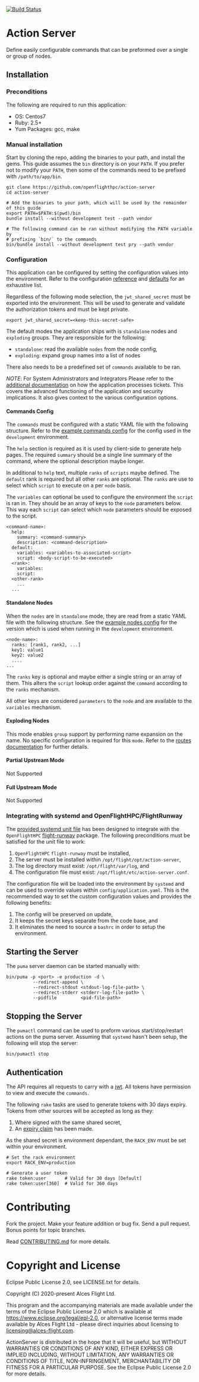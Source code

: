 [![Build Status](https://travis-ci.org/openflighthpc/action-server.svg?branch=master)](https://travis-ci.org/openflighthpc/action-server)

# Action Server

Define easily configurable commands that can be preformed over a single or group of nodes.

## Installation

### Preconditions

The following are required to run this application:

* OS:           Centos7
* Ruby:         2.5+
* Yum Packages: gcc, make

### Manual installation

Start by cloning the repo, adding the binaries to your path, and install the gems. This guide assumes the `bin` directory is on your `PATH`. If you prefer not to modify your `PATH`, then some of the commands need to be prefixed with `/path/to/app/bin`.

```
git clone https://github.com/openflighthpc/action-server
cd action-server

# Add the binaries to your path, which will be used by the remainder of this guide
export PATH=$PATH:$(pwd)/bin
bundle install --without development test --path vendor

# The following command can be ran without modifying the PATH variable by
# prefixing `bin/` to the commands
bin/bundle install --without development test pry --path vendor
```

### Configuration

This application can be configured by setting the configuration values into the environment. Refer to the configuration [reference](config/application.yaml.reference) and [defaults](config/application.yaml) for an exhaustive list.

Regardless of the following mode selection, the `jwt_shared_secret` must be exported into the environment. This will be used to generate and validate the authorization tokens and must be kept private.

```
export jwt_shared_secret=<keep-this-secret-safe>
```

The default modes the application ships with is `standalone` nodes and `exploding` groups. They are responsible for the following:
* `standalone`: read the available `nodes` from the node config,
* `exploding`: expand group names into a list of nodes

There also needs to be a predefined set of `commands` available to be ran.

*NOTE*: For System Administrators and Integrators
Please refer to the [additional documentation](docs/ticket-lifecycle.md) on how the application processes tickets. This covers the advanced functioning of the application and security implications. It also gives context to the various configuration options.

#### Commands Config

The `commands` must be configured with a static YAML file with the following structure. Refer to the [example commands config](config/commands.example.yaml) for the config used in the `development` environment.

The `help` section is required as it is used by client-side to generate help pages. The required `summary` should be a single line summary of the command, where the optional description maybe longer.

In additional to `help` text, multiple `ranks` of `scripts` maybe defined. The `default` rank is required but all other `ranks` are optional. The `ranks` are  use to select which `script` to execute on a per `node` basis.

The `variables` can optional be used to configure the environment the `script` is ran in. They should be an array of keys to the `node` parameters below. This way each `script` can select which `node` parameters should be exposed to the script.

```
<command-name>:
  help:
    summary: <command-summary>
    description: <command-description>
  default:
    variables: <variables-to-associated-script>
    script: <body-script-to-be-executed>
  <rank>:
    variables:
    script:
  <other-rank>
    ...
  ...
```

#### Standalone Nodes

When the `nodes` are in `standalone` mode, they are read from a static YAML file with the following structure. See the [example nodes config](config/nodes.example.yaml) for the version which is used when running in the `development` environment.

```
<node-name>:
  ranks: [rank1, rank2, ...]
  key1: value1
  key2: value2
  ....
...
```

The `ranks` key is optional and maybe either a single string or an array of them. This alters the `script` lookup order against the `command` according to the `ranks` mechanism.

All other keys are considered `parameters` to the `node` and are available to the `variables` mechanism.

#### Exploding Nodes

This mode enables `group` support by performing name expansion on the name. No specific configuration is required for this `mode`. Refer to the [routes documentation](docs/routes.md) for further details.

#### Partial Upstream Mode

Not Supported

#### Full Upstream Mode

Not Supported

### Integrating with systemd and OpenFlightHPC/FlightRunway

The [provided systemd unit file](support/action-server.service) has been designed to integrate with the `OpenFlightHPC` [flight-runway](https://github.com/openflighthpc/flight-runway) package. The following preconditions must be satisfied for the unit file to work:
1. `OpenFlightHPC` `flight-runway` must be installed,
2. The server must be installed within `/opt/flight/opt/action-server`,
3. The log directory must exist: `/opt/flight/var/log`, and
4. The configuration file must exist: `/opt/flight/etc/action-server.conf`.

The configuration file will be loaded into the environment by `systemd` and can be used to override values within `config/application.yaml`. This is the recommended way to set the custom configuration values and provides the following benefits:
1. The config will be preserved on update,
2. It keeps the secret keys separate from the code base, and
3. It eliminates the need to source a `bashrc` in order to setup the environment.

## Starting the Server

The `puma` server daemon can be started manually with:

```
bin/puma -p <port> -e production -d \
          --redirect-append \
          --redirect-stdout <stdout-log-file-path> \
          --redirect-stderr <stderr-log-file-path> \
          --pidfile         <pid-file-path>
```

## Stopping the Server

The `pumactl` command can be used to preform various start/stop/restart actions on the puma server. Assuming that `systemd` hasn't been setup, the following will stop the server:

```
bin/pumactl stop
```

## Authentication

The API requires all requests to carry with a [jwt](https://jwt.io). All tokens have permission to view and execute the `commands`.

The following `rake` tasks are used to generate tokens with 30 days expiry. Tokens from other sources will be accepted as long as they:
1. Where signed with the same shared secret,
2. An [expiry claim](https://tools.ietf.org/html/rfc7519#section-4.1.4) has been made.

As the shared secret is environment dependant, the `RACK_ENV` must be set within your environment.

```
# Set the rack environment
export RACK_ENV=production

# Generate a user token
rake token:user       # Valid for 30 days [Default]
rake token:user[360]  # Valid for 360 days
```

# Contributing

Fork the project. Make your feature addition or bug fix. Send a pull
request. Bonus points for topic branches.

Read [CONTRIBUTING.md](CONTRIBUTING.md) for more details.

# Copyright and License

Eclipse Public License 2.0, see LICENSE.txt for details.

Copyright (C) 2020-present Alces Flight Ltd.

This program and the accompanying materials are made available under the terms of the Eclipse Public License 2.0 which is available at https://www.eclipse.org/legal/epl-2.0, or alternative license terms made available by Alces Flight Ltd - please direct inquiries about licensing to licensing@alces-flight.com.

ActionServer is distributed in the hope that it will be useful, but WITHOUT WARRANTIES OR CONDITIONS OF ANY KIND, EITHER EXPRESS OR IMPLIED INCLUDING, WITHOUT LIMITATION, ANY WARRANTIES OR CONDITIONS OF TITLE, NON-INFRINGEMENT, MERCHANTABILITY OR FITNESS FOR A PARTICULAR PURPOSE. See the Eclipse Public License 2.0 for more details.
